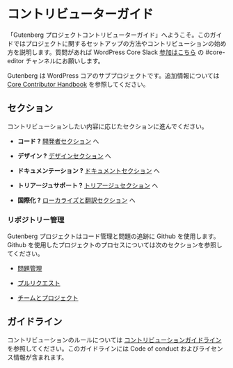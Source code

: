 <!--
# Contributor Guide
-->
# コントリビューターガイド

<!--
Welcome to the Gutenberg Project Contributor Guide. This guide is here to help you get setup and start contributing to the project. If you have any questions, you'll find us in the #core-editor channel in the WordPress Core Slack, [free to join](https://make.wordpress.org/chat/).

Gutenberg is a sub-project of Core WordPress. Please see the [Core Contributor Handbook](https://make.wordpress.org/core/handbook/) for additional information.
-->
「Gutenberg プロジェクトコントリビューターガイド」へようこそ。このガイドではプロジェクトに関するセットアップの方法やコントリビューションの始め方を説明します。質問があれば WordPress Core Slack [参加はこちら](https://make.wordpress.org/chat/) の #core-editor チャンネルにお願いします。

Gutenberg は WordPress コアのサブプロジェクトです。追加情報については [Core Contributor Handbook](https://make.wordpress.org/core/handbook/) を参照してください。

<!--
## Sections
-->
## セクション

<!--
Find the section below based on what you are looking to contribute:

- **Code?** See the [developer section](/docs/contributors/develop.md).

- **Design?** See the [design section](/docs/contributors/design.md).

- **Documentation?** See the [documentation section](/docs/contributors/document.md)

- **Triage Support?** See the [triaging issues section](/docs/contributors/triage.md)

- **Internationalization?** See the [localizing and translating section](/docs/contributors/localizing.md)
-->

コントリビューションしたい内容に応じたセクションに進んでください。

- **コード ?** [開発者セクション](https://developer.wordpress.org/block-editor/contributors/develop/) へ

- **デザイン ?** [デザインセクション](https://developer.wordpress.org/block-editor/contributors/design/) へ

- **ドキュメンテーション ?** [ドキュメントセクション](https://developer.wordpress.org/block-editor/contributors/document/) へ

- **トリアージュサポート ?** [トリアージュセクション](https://developer.wordpress.org/block-editor/contributors/repository-management/#triaging-issues) へ

- **国際化 ?** [ローカライズと翻訳セクション](https://developer.wordpress.org/block-editor/contributors/localizing/) へ

<!--
### Repository Management
-->
### リポジトリー管理

<!--
The Gutenberg project uses Github for managing code and tracking issues. Please see the following sections for the project methodologies using Github.

- [Issue Management](/docs/contributors/repository-management.md#issues)

- [Pull Requests](/docs/contributors/repository-management.md#pull-requests)

- [Teams and Projects](/docs/contributors/repository-management.md#teams)
-->
Gutenberg プロジェクトはコード管理と問題の追跡に Github を使用します。Github を使用したプロジェクトのプロセスについては次のセクションを参照してください。

- [問題管理](https://developer.wordpress.org/block-editor/contributors/repository-management/#issues)

- [プルリクエスト](https://developer.wordpress.org/block-editor/contributors/repository-management/#pull-requests)

- [チームとプロジェクト](https://developer.wordpress.org/block-editor/contributors/repository-management/#teams)

<!--
## Guidelines
-->
## ガイドライン

<!--
See the [Contributing Guidelines](https://github.com/WordPress/gutenberg/blob/master/CONTRIBUTING.md) for the rules around contributing: This includes the code of conduct and licensing information.
-->
コントリビューションのルールについては [コントリビューションガイドライン](https://github.com/WordPress/gutenberg/blob/master/CONTRIBUTING.md) を参照してください。このガイドラインには Code of conduct およびライセンス情報が含まれます。
